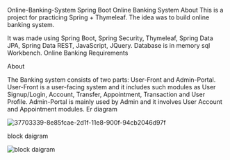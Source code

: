 Online-Banking-System
Spring Boot Online Banking System About This is a project for practicing Spring + Thymeleaf. The idea was to build online banking system.

It was made using Spring Boot, Spring Security, Thymeleaf, Spring Data JPA, Spring Data REST, JavaScript, JQuery. Database is in memory sql Workbench. Online Banking Requirements

About

The Banking system consists of two parts: User-Front and Admin-Portal. User-Front is a user-facing system and it includes such modules as User Signup/Login, Account, Transfer, Appointment, Transaction and User Profile. Admin-Portal is mainly used by Admin and it involves User Account and Appointment modules.
Er diagram

![37703339-8e85fcae-2d1f-11e8-900f-94cb2046d97f](https://user-images.githubusercontent.com/83689442/142375891-d0a0e071-93a7-4250-b953-2dfbb51b543a.png)

block daigram

![block daigram](https://user-images.githubusercontent.com/83689442/142376353-e3d3b273-bbd6-4d33-aaeb-0d61abc795c0.png)

